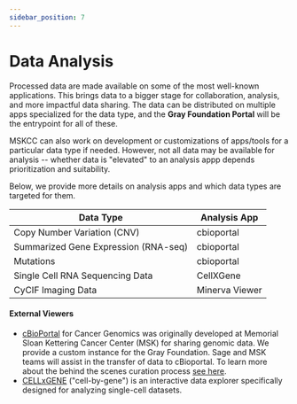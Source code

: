 ```yaml
---
sidebar_position: 7
---
```


# Data Analysis

Processed data are made available on some of the most well-known applications.
This brings data to a bigger stage for collaboration, analysis, and more impactful data sharing. 
The data can be distributed on multiple apps specialized for the data type, and the **Gray Foundation Portal** will be the entrypoint for all of these. 

MSKCC can also work on development or customizations of apps/tools for a particular data type if needed. 
However, not all data may be available for analysis -- whether data is "elevated" to an analysis appp depends prioritization and suitability. 

Below, we provide more details on analysis apps and which data types are targeted for them. 

<center>

| Data Type                             | Analysis App      |
| ------------------------------------ | ----------------- |
| Copy Number Variation (CNV)          | cbioportal        |
| Summarized Gene Expression (RNA-seq) | cbioportal        |
| Mutations                             | cbioportal        |
| Single Cell RNA Sequencing Data      | CellXGene         |
| CyCIF Imaging Data                    | Minerva Viewer    |

</center>

#### External Viewers

- [cBioPortal](https://docs.cbioportal.org/) for Cancer Genomics was originally developed at Memorial Sloan Kettering Cancer Center (MSK) for sharing genomic data. We provide a custom instance for the Gray Foundation.
Sage and MSK teams will assist in the transfer of data to cBioportal. To learn more about the behind the scenes curation process [see here](https://github.com/cBioPortal/datahub/blob/master/docs/curation-process.md).
- [CELLxGENE](https://github.com/chanzuckerberg/cellxgene) ("cell-by-gene") is an interactive data explorer specifically designed for analyzing single-cell datasets. 
